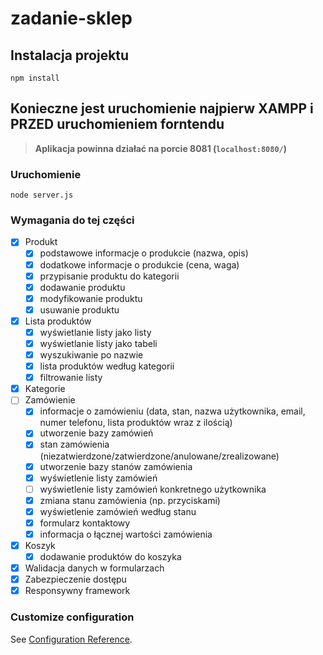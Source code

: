 # zadanie-sklep

## Instalacja projektu
```
npm install
```

## Konieczne jest uruchomienie najpierw XAMPP i PRZED uruchomieniem forntendu
> **Aplikacja powinna działać na porcie 8081 (`localhost:8080/`)**

### Uruchomienie
```
node server.js
```

### Wymagania do tej części
- [x] Produkt
  - [x] podstawowe informacje o produkcie (nazwa, opis)
  - [x] dodatkowe informacje o produkcie (cena, waga)
  - [x] przypisanie produktu do kategorii 
  - [x] dodawanie produktu
  - [x] modyfikowanie produktu
  - [x] usuwanie produktu
- [x] Lista produktów
  - [x] wyświetlanie listy jako listy
  - [x] wyświetlanie listy jako tabeli
  - [x] wyszukiwanie po nazwie
  - [x] lista produktów według kategorii
  - [x] filtrowanie listy
- [x] Kategorie
- [ ] Zamówienie
  - [x] informacje o zamówieniu (data, stan, nazwa użytkownika, email, numer telefonu, lista produktów wraz z ilością)
  - [x] utworzenie bazy zamówień
  - [x] stan zamówienia (niezatwierdzone/zatwierdzone/anulowane/zrealizowane)
  - [x] utworzenie bazy stanów zamówienia
  - [x] wyświetlenie listy zamówień
  - [ ] wyświetlenie listy zamówień konkretnego użytkownika
  - [x] zmiana stanu zamówienia (np. przyciskami)
  - [x] wyświetlenie zamówień według stanu
  - [x] formularz kontaktowy
  - [x] informacja o łącznej wartości zamówienia
- [x] Koszyk
  - [x] dodawanie produktów do koszyka
- [x] Walidacja danych w formularzach
- [x] Zabezpieczenie dostępu
- [x] Responsywny framework

### Customize configuration
See [Configuration Reference](https://cli.vuejs.org/config/).

